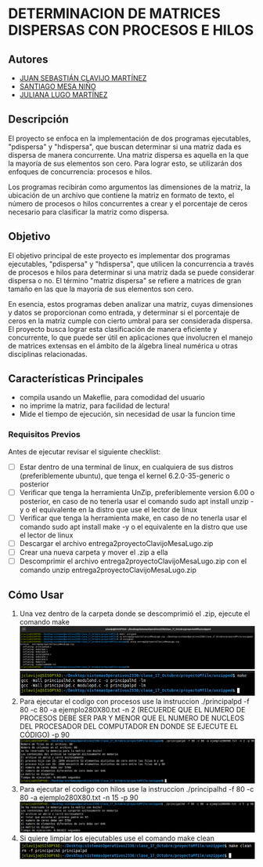 # DETERMINACION DE MATRICES DISPERSAS CON PROCESOS E HILOS

## Autores

- [JUAN SEBASTIÁN CLAVIJO MARTÍNEZ](https://github.com/jclavijomartinez/sistemasOperativos2330/tree/produccion/clase_17_Octubre/proyectoMfile)
- [SANTIAGO MESA NIÑO](santiagoa.mesan@javeriana.edu.co)
- [JULIANA LUGO MARTÍNEZ](julugo@javeriana.edu.co)

## Descripción

El proyecto se enfoca en la implementación de dos programas ejecutables, "pdispersa" y "hdispersa", que buscan determinar si una matriz dada es dispersa de manera concurrente. Una matriz dispersa es aquella en la que la mayoría de sus elementos son cero. Para lograr esto, se utilizarán dos enfoques de concurrencia: procesos e hilos.

Los programas recibirán como argumentos las dimensiones de la matriz, la ubicación de un archivo que contiene la matriz en formato de texto, el número de procesos o hilos concurrentes a crear y el porcentaje de ceros necesario para clasificar la matriz como dispersa.

## Objetivo

El objetivo principal de este proyecto es implementar dos programas ejecutables, "pdispersa" y "hdispersa", que utilicen la concurrencia a través de procesos e hilos para determinar si una matriz dada se puede considerar dispersa o no. El término "matriz dispersa" se refiere a matrices de gran tamaño en las que la mayoría de sus elementos son cero.

En esencia, estos programas deben analizar una matriz, cuyas dimensiones y datos se proporcionan como entrada, y determinar si el porcentaje de ceros en la matriz cumple con cierto umbral para ser considerada dispersa. El proyecto busca lograr esta clasificación de manera eficiente y concurrente, lo que puede ser útil en aplicaciones que involucren el manejo de matrices extensas en el ámbito de la álgebra lineal numérica u otras disciplinas relacionadas.

## Características Principales

- compila usando un Makeflie, para comodidad del usuario
- no imprime la matriz, para facilidad de lectura!
- Mide el tiempo de ejecución, sin necesidad de usar la funcion time

### Requisitos Previos

Antes de ejecutar revisar el siguiente checklist:

- [ ] Estar dentro de una terminal de linux, en cualquiera de sus distros (preferiblemente ubuntu), que tenga el kernel 6.2.0-35-generic o posterior
- [ ] Verificar que tenga la herramienta UnZip, preferiblemente version 6.00 o posterior, en caso de no tenerla usar el comando sudo apt install unzip -y o el equivalente en la distro que use el lector de linux
- [ ] Verificar que tenga la herramienta make, en caso de no tenerla usar el comando sudo apt install make -y o el equivalente en la distro que use el lector de linux
- [ ] Descargar el archivo entrega2proyectoClavijoMesaLugo.zip
- [ ] Crear una nueva carpeta y mover el .zip a ella
- [ ] Descomprimir el archivo entrega2proyectoClavijoMesaLugo.zip con el comando unzip entrega2proyectoClavijoMesaLugo.zip

## Cómo Usar

1. Una vez dentro de la carpeta donde se descomprimió el .zip, ejecute el comando make
![descomprimido](https://github.com/jclavijomartinez/sistemasOperativos2330/blob/produccion/clase_17_Octubre/proyectoMfile/img/Screenshot_1.png)
![ejecucion make](https://github.com/jclavijomartinez/sistemasOperativos2330/blob/produccion/clase_17_Octubre/proyectoMfile/img/Screenshot_2.png)
1. Para ejecutar el codigo con procesos use la instruccion ./principalpd -f 80 -c 80 -a ejemplo280X80.txt -n 2 (RECUERDE QUE EL NUMERO DE PROCESOS DEBE SER PAR Y MENOR QUE EL NUMERO DE NUCLEOS DEL PROCESADOR
DEL COMPUTADOR EN DONDE SE EJECUTE EL CÓDIGO) -p 90
![ejecucion procesos](https://github.com/jclavijomartinez/sistemasOperativos2330/blob/produccion/clase_17_Octubre/proyectoMfile/img/Screenshot_3.png)
1. Para ejecutar el codigo con hilos use la instruccion ./principalhd -f 80 -c 80 -a ejemplo280X80.txt -n 15 -p 90
![ejecucion hilos](https://github.com/jclavijomartinez/sistemasOperativos2330/blob/produccion/clase_17_Octubre/proyectoMfile/img/Screenshot_4.png)
1. Si quiere limpiar los ejecutables use el comando make clean
![make clean](https://github.com/jclavijomartinez/sistemasOperativos2330/blob/produccion/clase_17_Octubre/proyectoMfile/img/Screenshot_5.png)
